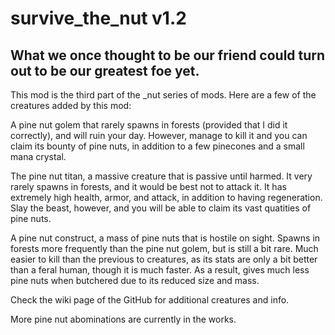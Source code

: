 # survive_the_nut v1.2
## What we once thought to be our friend could turn out to be our greatest foe yet.
This mod is the third part of the _nut series of mods. Here are a few of the creatures added by this mod:

A pine nut golem that rarely spawns in forests (provided that I did it correctly), and will ruin your day. However, manage to kill it and you can claim its bounty of pine nuts, in addition to a few pinecones and a small mana crystal.

The pine nut titan, a massive creature that is passive until harmed. It very rarely spawns in forests, and it would be best not to attack it. It has extremely high health, armor, and attack, in addition to having regeneration. Slay the beast, however, and you will be able to claim its vast quatities of pine nuts.

A pine nut construct, a mass of pine nuts that is hostile on sight. Spawns in forests more frequently than the pine nut golem, but is still a bit rare. Much easier to kill than the previous to creatures, as its stats are only a bit better than a feral human, though it is much faster. As a result, gives much less pine nuts when butchered due to its reduced size and mass.

Check the wiki page of the GitHub for additional creatures and info.

More pine nut abominations are currently in the works.
